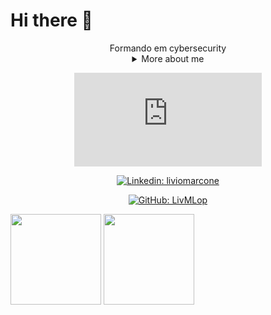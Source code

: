 # Hi there 👋

<div align="center">
Formando em cybersecurity

<details>
  <summary> More about me</summary>
<div align="left">
`const about = {
            personal: {
                Name: 'Lívio Lopes',
                birthDate: '1985-02-02',
                gender: 'he',
                interests: ['travel', 'games', 'language learning', 'anime', 'movie'],
                motivation: [
                    'Tornar a vida mais fácil pelo uso da tecnologia',
                    'Tornar o uso das ferramentas mais seguras'],
            },
            technical: {
                technologies:[
                        'Javascript', 'HTML5', 'Css', 'Bootstrap', 'C',
        				'Python'],
            },
    	}`

  </div>
</details>



[![Gmail](https://img.shields.io/twitter/url?label=email&logo=gmail&style=social&url=http%3A%2F%2Fmailto%3liviomarcone%40gmail.com)](mailto:liviomarcone@gmail.com)

[![Linkedin: liviomarcone](https://img.shields.io/badge/-liviolopes-blue?style=flat-square&logo=Linkedin&logoColor=white&link=https://www.linkedin.com/in/livio-lopes/)](https://www.linkedin.com/in/livio-lopes/)

[![GitHub: LivMLop](https://img.shields.io/github/followers/LivMLop?label=follow&style=social)](https://github.com/LivMLop)



<p align="left">
  <img height="145em" src="https://github-readme-stats-eight-theta.vercel.app/api?username=LivMLop&show_icons=true&theme=midnight-purple"/>
  <img height="145em" src="https://github-readme-stats-eight-theta.vercel.app/api/top-langs/?username=LivMLop&layout=compact&langs_count=8&theme=midnight-purple"/>
</p>
